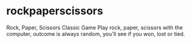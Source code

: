 # rockpaperscissors
Rock, Paper, Scissors Classic Game
Play rock, paper, scissors with the computer, outcome is always random, you'll see if you won, lost or tied.
